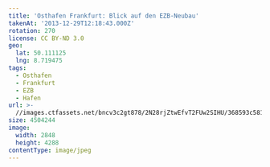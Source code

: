 ```yaml
---
title: 'Osthafen Frankfurt: Blick auf den EZB-Neubau'
takenAt: '2013-12-29T12:18:43.000Z'
rotation: 270
license: CC BY-ND 3.0
geo:
  lat: 50.111125
  lng: 8.719475
tags:
  - Osthafen
  - Frankfurt
  - EZB
  - Hafen
url: >-
  //images.ctfassets.net/bncv3c2gt878/2N28rjZtwEfvT2FUw2SIHU/368593c5816f479aca0ea14821e7de10/osthafen-frankfurt-blick-auf-den-ezb-neubau_11625378673_o
size: 4504244
image:
  width: 2848
  height: 4288
contentType: image/jpeg
---
```



